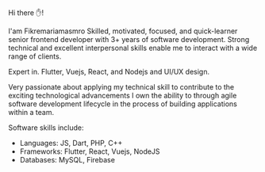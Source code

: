 Hi there ✋!

I'am Fikremariamasmro Skilled, motivated, focused, and quick-learner senior frontend developer with 3+ years of software development. Strong technical and excellent interpersonal skills enable me to interact with a wide range of clients. 

Expert in. Flutter, Vuejs, React, and Nodejs and  UI/UX design.

Very passionate about applying my technical skill to contribute to the exciting technological advancements I own the ability to through agile software development lifecycle in the process of building applications within a team.

Software skills include:
 - Languages: JS, Dart, PHP, C++
 - Frameworks: Flutter, React, Vuejs, NodeJS
 - Databases: MySQL, Firebase
